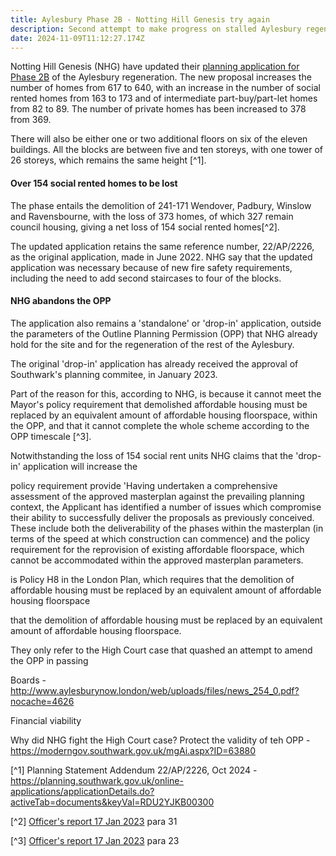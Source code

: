 ```yaml
---
title: Aylesbury Phase 2B - Notting Hill Genesis try again
description: Second attempt to make progress on stalled Aylesbury regeneration
date: 2024-11-09T11:12:27.174Z
---
```

Notting Hill Genesis (NHG) have updated their [planning application for Phase 2B](https://planning.southwark.gov.uk/online-applications/simpleSearchResults.do?action=firstPage) of the Aylesbury regeneration.  The new proposal increases the number of homes from 617 to 640, with an increase in the number of social rented homes from 163 to 173 and of intermediate part-buy/part-let homes from 82 to 89.  The number of private homes has been increased to 378 from 369.

There will also be either one or two additional floors on six of the eleven buildings. All the blocks are between five and ten storeys, with one tower of 26 storeys, which remains the same height [^1].

#### Over 154 social rented homes to be lost

The phase entails the demolition of 241-171 Wendover, Padbury, Winslow and Ravensbourne, with the loss of 373 homes, of which 327 remain council housing, giving a net loss of 154 social rented homes[^2].

The updated application retains the same reference number, 22/AP/2226, as the original application, made in June 2022.  NHG say that the updated application was necessary because of new fire safety requirements, including the need to add second staircases to four of the blocks.

#### NHG abandons the OPP

The application also remains a 'standalone' or 'drop-in' application, outside the parameters of the Outline Planning Permission (OPP) that NHG already hold for the site and for the regeneration of the rest of the Aylesbury.

The original 'drop-in' application has already received the approval of Southwark's planning commitee, in  January 2023.  

Part of the reason for this, according to NHG, is because it cannot meet the Mayor's policy requirement that demolished affordable housing must be replaced by an equivalent amount of affordable housing floorspace, within the OPP, and that it cannot complete the whole scheme according to the OPP timescale [^3].

Notwithstanding the loss of 154 social rent units NHG claims that the 'drop-in' application will increase the 

policy requirement provide 'Having undertaken a comprehensive assessment of
the approved masterplan against the prevailing planning context, the Applicant has identified a number of issues
which compromise their ability to successfully deliver the proposals as previously conceived. These include both
the deliverability of the phases within the masterplan (in terms of the speed at which construction can commence)
and the policy requirement for the reprovision of existing affordable floorspace, which cannot be accommodated
within the approved masterplan parameters.

is Policy H8 in the London Plan, which requires that the demolition of affordable housing must be replaced by an
equivalent amount of affordable housing floorspace





that the
demolition of affordable housing must be replaced by an
equivalent amount of affordable housing floorspace.

They only refer to the High Court case that quashed an attempt to amend the OPP in passing

Boards -  <http://www.aylesburynow.london/web/uploads/files/news_254_0.pdf?nocache=4626>

Financial viability

Why did NHG fight the High Court case? Protect the validity of teh OPP - <https://moderngov.southwark.gov.uk/mgAi.aspx?ID=63880>



[^1] Planning Statement Addendum 22/AP/2226, Oct 2024 - <https://planning.southwark.gov.uk/online-applications/applicationDetails.do?activeTab=documents&keyVal=RDU2YJKB00300>

[^2] [Officer's report 17 Jan 2023](https://moderngov.southwark.gov.uk/documents/s111174/Report%20-%20Aylesbury%20Phase%202B.pdf) para 31

[^3] [Officer's report 17 Jan 2023](https://moderngov.southwark.gov.uk/documents/s111174/Report%20-%20Aylesbury%20Phase%202B.pdf) para 23